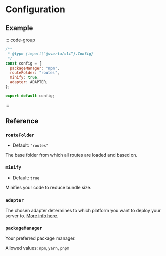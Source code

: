 # Configuration

## Example

::: code-group

```js [svarta.config.mjs]
/**
 * @type {import("@svarta/cli").Config}
 */
const config = {
  packageManager: "npm",
  routeFolder: "routes",
  minify: true,
  adapter: ADAPTER,
};

export default config;
```

:::

## Reference

### `routeFolder`

- Default: `"routes"`

The base folder from which all routes are loaded and based on.

### `minify`

- Default: `true`

Minifies your code to reduce bundle size.

### `adapter`

The chosen adapter determines to which platform you want to deploy your server to. [More info here](/adapters/).

### `packageManager`

Your preferred package manager.

Allowed values: `npm`, `yarn`, `pnpm`
